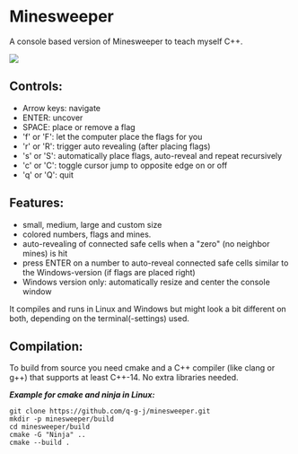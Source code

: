 # Minesweeper

A console based version of Minesweeper to teach myself C++.

![](https://github.com/q-g-j/minesweeper/blob/master/images/game_small.jpg?raw=true)

## Controls:
- Arrow keys:    navigate
- ENTER:         uncover
- SPACE:         place or remove a flag
- 'f' or 'F':    let the computer place the flags for you
- 'r' or 'R':    trigger auto revealing (after placing flags)
- 's' or 'S':    automatically place flags, auto-reveal and repeat recursively
- 'c' or 'C':    toggle cursor jump to opposite edge on or off
- 'q' or 'Q':    quit

## Features:
- small, medium, large and custom size
- colored numbers, flags and mines.
- auto-revealing of connected safe cells when a "zero" (no neighbor mines) is hit
- press ENTER on a number to auto-reveal connected safe cells similar to the Windows-version (if flags are placed right)
- Windows version only: automatically resize and center the console window

It compiles and runs in Linux and Windows but might look a bit different on both, depending on the terminal(-settings) used.

## Compilation:

To build from source you need cmake and a C++ compiler (like clang or g++) that supports at least C++-14. No extra libraries needed.

***Example for cmake and ninja in Linux:***

```
git clone https://github.com/q-g-j/minesweeper.git
mkdir -p minesweeper/build
cd minesweeper/build
cmake -G "Ninja" ..
cmake --build .
```
